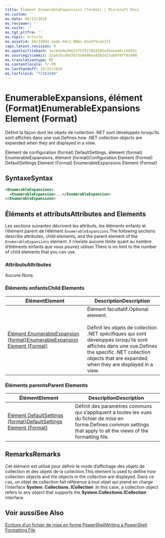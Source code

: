 ```yaml
---
title: Élément EnumerableExpansions (format) | Microsoft Docs
ms.custom: ''
ms.date: 09/13/2016
ms.reviewer: ''
ms.suite: ''
ms.tgt_pltfrm: ''
ms.topic: article
ms.assetid: 50c33892-2ade-44c2-906c-81e5f5ca21f2
caps.latest.revision: 9
ms.openlocfilehash: 1ecbda8a3b623757517019105e3b1ee46ccbb55c
ms.sourcegitcommit: 52a67bcd9d7bf3e8600ea4302d1fa8970ff9c998
ms.translationtype: MT
ms.contentlocale: fr-FR
ms.lasthandoff: 10/15/2019
ms.locfileid: "72363298"
---
```

# <a name="enumerableexpansions-element-format"></a><span data-ttu-id="7150d-102">EnumerableExpansions, élément (Format)</span><span class="sxs-lookup"><span data-stu-id="7150d-102">EnumerableExpansions Element (Format)</span></span>

<span data-ttu-id="7150d-103">Définit la façon dont les objets de collection .NET sont développés lorsqu’ils sont affichés dans une vue.</span><span class="sxs-lookup"><span data-stu-id="7150d-103">Defines how .NET collection objects are expanded when they are displayed in a view.</span></span>

<span data-ttu-id="7150d-104">Élément de configuration (format) DefaultSettings, élément (format) EnumerableExpansions, élément (format)</span><span class="sxs-lookup"><span data-stu-id="7150d-104">Configuration Element (Format) DefaultSettings Element (Format) EnumerableExpansions Element (Format)</span></span>

## <a name="syntax"></a><span data-ttu-id="7150d-105">Syntaxe</span><span class="sxs-lookup"><span data-stu-id="7150d-105">Syntax</span></span>

```xml
<EnumerableExpansions>
  <EnumerableExpansion>...</EnumerableExpansion>
</EnumerableExpansions>
```

## <a name="attributes-and-elements"></a><span data-ttu-id="7150d-106">Éléments et attributs</span><span class="sxs-lookup"><span data-stu-id="7150d-106">Attributes and Elements</span></span>

<span data-ttu-id="7150d-107">Les sections suivantes décrivent les attributs, les éléments enfants et l’élément parent de l’élément `EnumerableExpansions`.</span><span class="sxs-lookup"><span data-stu-id="7150d-107">The following sections describe attributes, child elements, and the parent element of the `EnumerableExpansions` element.</span></span> <span data-ttu-id="7150d-108">Il n’existe aucune limite quant au nombre d’éléments enfants que vous pouvez utiliser.</span><span class="sxs-lookup"><span data-stu-id="7150d-108">There is no limit to the number of child elements that you can use.</span></span>

### <a name="attributes"></a><span data-ttu-id="7150d-109">Attributs</span><span class="sxs-lookup"><span data-stu-id="7150d-109">Attributes</span></span>

<span data-ttu-id="7150d-110">Aucune.</span><span class="sxs-lookup"><span data-stu-id="7150d-110">None.</span></span>

### <a name="child-elements"></a><span data-ttu-id="7150d-111">Éléments enfants</span><span class="sxs-lookup"><span data-stu-id="7150d-111">Child Elements</span></span>

|<span data-ttu-id="7150d-112">Élément</span><span class="sxs-lookup"><span data-stu-id="7150d-112">Element</span></span>|<span data-ttu-id="7150d-113">Description</span><span class="sxs-lookup"><span data-stu-id="7150d-113">Description</span></span>|
|-------------|-----------------|
|[<span data-ttu-id="7150d-114">Élément EnumerableExpansion (format)</span><span class="sxs-lookup"><span data-stu-id="7150d-114">EnumerableExpansion Element (Format)</span></span>](./enumerableexpansion-element-format.md)|<span data-ttu-id="7150d-115">Élément facultatif.</span><span class="sxs-lookup"><span data-stu-id="7150d-115">Optional element.</span></span><br /><br /> <span data-ttu-id="7150d-116">Définit les objets de collection .NET spécifiques qui sont développés lorsqu’ils sont affichés dans une vue.</span><span class="sxs-lookup"><span data-stu-id="7150d-116">Defines the specific .NET collection objects that are expanded when they are displayed in a view.</span></span>|

### <a name="parent-elements"></a><span data-ttu-id="7150d-117">Éléments parents</span><span class="sxs-lookup"><span data-stu-id="7150d-117">Parent Elements</span></span>

|<span data-ttu-id="7150d-118">Élément</span><span class="sxs-lookup"><span data-stu-id="7150d-118">Element</span></span>|<span data-ttu-id="7150d-119">Description</span><span class="sxs-lookup"><span data-stu-id="7150d-119">Description</span></span>|
|-------------|-----------------|
|[<span data-ttu-id="7150d-120">Élément DefaultSettings (format)</span><span class="sxs-lookup"><span data-stu-id="7150d-120">DefaultSettings Element (Format)</span></span>](./defaultsettings-element-format.md)|<span data-ttu-id="7150d-121">Définit des paramètres communs qui s’appliquent à toutes les vues du fichier de mise en forme.</span><span class="sxs-lookup"><span data-stu-id="7150d-121">Defines common settings that apply to all the views of the formatting file.</span></span>|

## <a name="remarks"></a><span data-ttu-id="7150d-122">Remarks</span><span class="sxs-lookup"><span data-stu-id="7150d-122">Remarks</span></span>

<span data-ttu-id="7150d-123">Cet élément est utilisé pour définir le mode d’affichage des objets de collection et des objets de la collection.</span><span class="sxs-lookup"><span data-stu-id="7150d-123">This element is used to define how collection objects and the objects in the collection are displayed.</span></span> <span data-ttu-id="7150d-124">Dans ce cas, un objet de collection fait référence à tout objet qui prend en charge l’interface **System. Collections. ICollection** .</span><span class="sxs-lookup"><span data-stu-id="7150d-124">In this case, a collection object refers to any object that supports the  **System.Collections.ICollection** interface.</span></span>

## <a name="see-also"></a><span data-ttu-id="7150d-125">Voir aussi</span><span class="sxs-lookup"><span data-stu-id="7150d-125">See Also</span></span>

[<span data-ttu-id="7150d-126">Écriture d’un fichier de mise en forme PowerShell</span><span class="sxs-lookup"><span data-stu-id="7150d-126">Writing a PowerShell Formatting File</span></span>](./writing-a-powershell-formatting-file.md)

